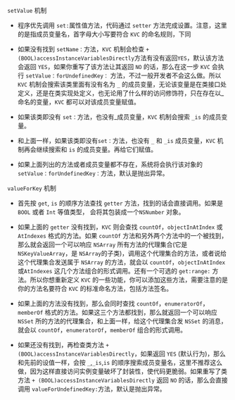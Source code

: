`setValue` 机制

+ 程序优先调用 `set:`属性值方法，代码通过 `setter` 方法完成设置。注意，这里的是指成员变量名，首字母大小写要符合 `KVC` 的命名规则，下同

+ 如果没有找到 `setName：`方法，`KVC` 机制会检查 `+ (BOOL)accessInstanceVariablesDirectly`方法有没有返回`YES`，默认该方法会返回 `YES`，如果你重写了该方法让其返回 `NO` 的话，那么在这一步 `KVC` 会执行 `setValue：forUndefinedKey：` 方法，不过一般开发者不会这么做。所以 `KVC` 机制会搜索该类里面有没有名为 `_` 的成员变量，无论该变量是在类接口处定义，还是在类实现处定义，也无论用了什么样的访问修饰符，只在存在以_命名的变量，`KVC` 都可以对该成员变量赋值。

+ 如果该类即没有 `set：`方法，也没有_成员变量，`KVC` 机制会搜索 `_is` 的成员变量。

+ 和上面一样，如果该类即没有`set：`方法，也没有 `_` 和 `_is` 成员变量，`KVC` 机制再会继续搜索和 `is` 的成员变量。再给它们赋值。

+ 如果上面列出的方法或者成员变量都不存在，系统将会执行该对象的 `setValue：forUndefinedKey：`方法，默认是抛出异常。



`valueForKey` 机制 

+ 首先按 `get`, `is` 的顺序方法查找 `getter` 方法，找到的话会直接调用。如果是 `BOOL` 或者 `Int` 等值类型， 会将其包装成一个`NSNumber` 对象。

+ 如果上面的 `getter` 没有找到，`KVC` 则会查找 `countOf`，`objectInAtIndex` 或 `AtIndexes` 格式的方法。如果 `countOf` 方法和另外两个方法中的一个被找到，那么就会返回一个可以响应 `NSArray` 所有方法的代理集合(它是 `NSKeyValueArray`，是 `NSArray`的子类)，调用这个代理集合的方法，或者说给这个代理集合发送属于 `NSArray` 的方法，就会以 `countOf`，`objectInAtIndex`或`AtIndexes` 这几个方法组合的形式调用。还有一个可选的 `get:range:` 方法。所以你想重新定义 `KVC` 的一些功能，你可以添加这些方法，需要注意的是你的方法名要符合 `KVC` 的标准命名方法，包括方法签名。

+ 如果上面的方法没有找到，那么会同时查找 `countOf`，`enumeratorOf`，`memberOf` 格式的方法。如果这三个方法都找到，那么就返回一个可以响应 `NSSet` 所的方法的代理集合，和上面一样，给这个代理集合发 `NSSet` 的消息，就会以 `countOf`，`enumeratorOf`，`memberOf` 组合的形式调用。

+ 如果还没有找到，再检查类方法 `+ (BOOL)accessInstanceVariablesDirectly`，如果返回 `YES` (默认行为)，那么和先前的设值一样，会按 `_`,`_is`,`is` 的顺序搜索成员变量名，这里不推荐这么做，因为这样直接访问实例变量破坏了封装性，使代码更脆弱。如果重写了类方法 `+ (BOOL)accessInstanceVariablesDirectly` 返回 `NO` 的话，那么会直接调用 `valueForUndefinedKey:`方法，默认是抛出异常。


